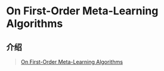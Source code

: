# On First-Order Meta-Learning Algorithms

## 介绍

> [On First-Order Meta-Learning Algorithms](https://arxiv.org/abs/1803.02999)



